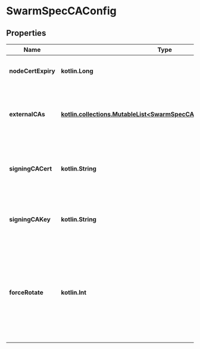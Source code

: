 
# SwarmSpecCAConfig

## Properties
Name | Type | Description | Notes
------------ | ------------- | ------------- | -------------
**nodeCertExpiry** | **kotlin.Long** | The duration node certificates are issued for. |  [optional]
**externalCAs** | [**kotlin.collections.MutableList&lt;SwarmSpecCAConfigExternalCAsInner&gt;**](SwarmSpecCAConfigExternalCAsInner.md) | Configuration for forwarding signing requests to an external certificate authority.  |  [optional]
**signingCACert** | **kotlin.String** | The desired signing CA certificate for all swarm node TLS leaf certificates, in PEM format.  |  [optional]
**signingCAKey** | **kotlin.String** | The desired signing CA key for all swarm node TLS leaf certificates, in PEM format.  |  [optional]
**forceRotate** | **kotlin.Int** | An integer whose purpose is to force swarm to generate a new signing CA certificate and key, if none have been specified in &#x60;SigningCACert&#x60; and &#x60;SigningCAKey&#x60;  |  [optional]



